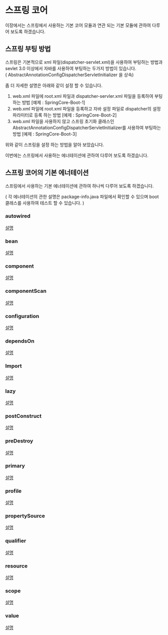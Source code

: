 # 스프링 코어

이장에서는 스프링에서 사용하는 기본 코어 모듈과 연관 되는 기본 모듈에 관하여 다루어 보도록 하겠습니다.

## 스프링 부팅 방법

스프링은 기본적으로 xml 파일(dispatcher-servlet.xml)을 사용하여 부팅하는 방법과 sevlet 3.0 이상에서 자바를 사용하여 부팅하는 두가지 방법이 있습니다.  
( AbstractAnnotationConfigDispatcherServletInitializer 을 상속)

좀 더 자세한 설명은 아래와 같이 설정 할 수 있습니다.

1. web.xml 파일에 root.xml 파일과 dispatcher-servler.xml 파일을 등록하여 부팅하는 방법 [예제 : SpringCore-Boot-1]
2. web.xml 파일에 root.xml 파일을 등록하고 자바 설정 파일로 dispatcher의 설정 파라미터로 등록 하는 방법 [예제 : SpringCore-Boot-2]
3. web.xml 파일을 사용하지 않고 스프링 초기화 클래스인 AbstractAnnotationConfigDispatcherServletInitializer를 사용하여 부팅하는 방법 [예제 : SpringCore-Boot-3]

위와 같이 스프링을 설정 하는 방법을 알아 보았습니다.

이번에는 스프링에서 사용하는 에너테이션에 관하여 다루어 보도록 하겠습니다.

## 스프링 코어의 기본 에너테이션

스프링에서 사용하는 기본 에너테이션에 관하여 하나씩 다루어 보도록 하겠습니다.

( 각 에너테이션의 관한 설명은 package-info.java 파일에서 확인할 수 있으며 boot 클래스를 사용하여 테스트 할 수 있습니다. )

### autowired

[설명](./src/annotations/autowired/package-info.java)

### bean

[설명](./src/annotations/bean/package-info.java)

### component

[설명](./src/annotations/component/package-info.java)

### componentScan

[설명](./src/annotations/componentScan/package-info.java)

### configuration

[설명](./src/annotations/configuration/package-info.java)

### dependsOn

[설명](./src/annotations/dependsOn/package-info.java)

### Import

[설명](./src/annotations/Import/package-info.java)

### lazy

[설명](./src/annotations/lazy/package-info.java)

### postConstruct

[설명](./src/annotations/postConstruct/package-info.java)

### preDestroy

[설명](./src/annotations/preDestroy/package-info.java)

### primary

[설명](./src/annotations/primary/package-info.java)

### profile

[설명](./src/annotations/profile/package-info.java)

### propertySource

[설명](./src/annotations/propertySource/package-info.java)

### qualifier

[설명](./src/annotations/qualifier/package-info.java)

### resource

[설명](./src/annotations/resource/package-info.java)

### scope

[설명](./src/annotations/scope/package-info.java)

### value

[설명](./src/annotations/value/package-info.java)
